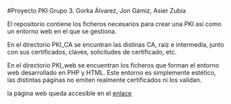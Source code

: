 #Proyecto PKI Grupo 3. Gorka Álvarez, Jon Gámiz, Asier Zubia

El repositorio contiene los ficheros necesarios para crear una PKI así como un entorno web en el que se gestiona.

En el directorio PKI_CA se encuntran las distinas CA, raíz e intermedia, junto con sus certificados, claves, solicitudes de certificado, etc.

En el directorio PKI_web se encuentran los ficheros que forman el entorno web desarrollado en PHP y HTML. Este entorno es simplemente estético, las distintas páginas no emiten realmente certificados ni los validan.


la página web queda accesible en el [enlace](https://pki-grupotr3s.000webhostapp.com/)
